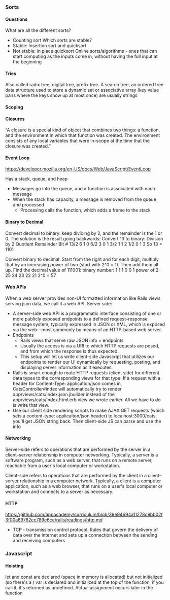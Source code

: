 ### Sorts

#### Questions

What are all the different sorts?
- Counting sort
Which sorts are stable?
- Stable: Insertion sort and quicksort
- Not stable: in place quicksort
Online sorts/algorithms - ones that can start computing as the inputs
come in, without having the full input at the beginning

#### Tries
Also called radix tree, digital tree, prefix tree. A search tree, an ordered
tree data structure used to store a dynamic set or associative array (key value pairs
where the keys show up at most once) are usually strings


#### Scoping

#### Closures
“A closure is a special kind of object that combines two things: a function, and the environment in which that function was created. The environment consists of any local variables that were in-scope at the time that the closure was created.”

#### Event Loop
https://developer.mozilla.org/en-US/docs/Web/JavaScript/EventLoop

Has a stack, queue, and heap
- Messages go into the queue, and a function is associated with each message
- When the stack has capacity, a message is removed from the queue and processed
  - Processing calls the function, which adds a frame to the stack


#### Binary to Decimal
Convert decimal to binary:
keep dividing by 2, and the remainder is the 1 or 0. The solution is the result going backwards:
Convert 13 to binary:
Division
by 2	Quotient	Remainder	Bit #
13/2	6	1	0
6/2	3	0	1
3/2	1	1	2
1/2	0	1	3
So 13 = 1101

Convert binary to decimal:
Start from the right and for each digit, multiply that by an increasing power of two (start with 2^0 = 1). Then add them all up.
Find the decimal value of 111001:
binary number:	1	1	1	0	0	1
power of 2:	25	24	23	22	21	2^0
= 57

#### Web APIs
When a web server provides non-UI formatted information like Rails views serving json data, we call it a web API.
Server side:
- A server-side web API is a programmatic interface consisting of one or more publicly exposed endpoints to a defined request–response message system, typically expressed in JSON or XML, which is exposed via the web—most commonly by means of an HTTP-based web server.
- Endpoints
  - Rails views that serve raw JSON info = endpoints
  - Usually the access is via a URI to which HTTP requests are posed, and from which the response is thus expected.
  - This setup will let us write client-side Javascript that utilizes our endpoints to render our UI dynamically by requesting, posting, and displaying server information as it executes.
- Rails is smart enough to route HTTP requests (client side) for different data types to the corresponding views for that type. If a request with a header for Content-Type: application/json comes in, CatsController#index will automatically try to render app/views/cats/index.json.jbuilder instead of the app/views/cats/index.html.erb view we wrote earlier. All we have to do is write that view.
- Use our client side rendering scripts to make AJAX GET requests (which sets a content-type: applicaiton/json header) to localhost:3000/cats, you'll get JSON string back. Then client-side JS can parse and use the info

#### Networking
Server-side refers to operations that are performed by the server in a client–server relationship in computer networking. Typically, a server is a software program, such as a web server, that runs on a remote server, reachable from a user's local computer or workstation.

Client-side refers to operations that are performed by the client in a client–server relationship in a computer network. Typically, a client is a computer application, such as a web browser, that runs on a user's local computer or workstation and connects to a server as necessary.

#### HTTP
https://github.com/appacademy/curriculum/blob/39e94694a11278c9bb02f3f00a89762ec789e6ce/rails/readings/http.md
- TCP - transmission control protocol. Rules that govern the delivery of data over the internet and sets up a connection between the sending and receiving computers

### Javascript

#### Hoisting
let and const are declared (space in memory is allocated) but not initialized (so there's a )
var is declared and initialized at the top of the function, if you call it, it's returned as undefined.
Actual assignment occurs later in the function
